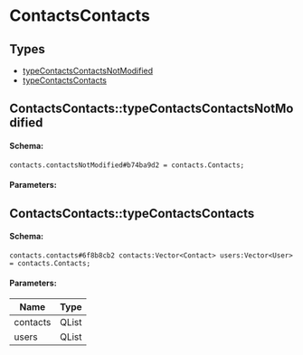 # ContactsContacts

## Types

* [typeContactsContactsNotModified](#contactscontactstypecontactscontactsnotmodified)
* [typeContactsContacts](#contactscontactstypecontactscontacts)

## ContactsContacts::typeContactsContactsNotModified

#### Schema:

`contacts.contactsNotModified#b74ba9d2 = contacts.Contacts;`

#### Parameters:


## ContactsContacts::typeContactsContacts

#### Schema:

`contacts.contacts#6f8b8cb2 contacts:Vector<Contact> users:Vector<User> = contacts.Contacts;`

#### Parameters:

|Name|Type|
|----|----|
|contacts|QList<Contact>|
|users|QList<User>|


